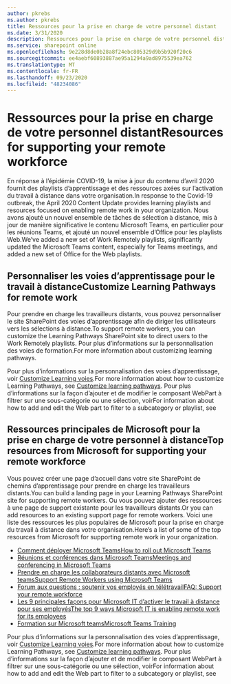 ```yaml
---
author: pkrebs
ms.author: pkrebs
title: Ressources pour la prise en charge de votre personnel distant
ms.date: 3/31/2020
description: Ressources pour la prise en charge de votre personnel distant
ms.service: sharepoint online
ms.openlocfilehash: 9e228d8de0b28a8f24ebc805329d9b5b920f20c6
ms.sourcegitcommit: ee4aebf60893887ae95a1294a9ad8975539ea762
ms.translationtype: MT
ms.contentlocale: fr-FR
ms.lasthandoff: 09/23/2020
ms.locfileid: "48234086"
---
```

# <a name="resources-for-supporting-your-remote-workforce"></a><span data-ttu-id="d5f67-103">Ressources pour la prise en charge de votre personnel distant</span><span class="sxs-lookup"><span data-stu-id="d5f67-103">Resources for supporting your remote workforce</span></span>
<span data-ttu-id="d5f67-104">En réponse à l’épidémie COVID-19, la mise à jour du contenu d’avril 2020 fournit des playlists d’apprentissage et des ressources axées sur l’activation du travail à distance dans votre organisation.</span><span class="sxs-lookup"><span data-stu-id="d5f67-104">In response to the Covid-19 outbreak, the April 2020 Content Update provides learning playlists and resources focused on enabling remote work in your organization.</span></span> <span data-ttu-id="d5f67-105">Nous avons ajouté un nouvel ensemble de tâches de sélection à distance, mis à jour de manière significative le contenu Microsoft Teams, en particulier pour les réunions Teams, et ajouté un nouvel ensemble d’Office pour les playlists Web.</span><span class="sxs-lookup"><span data-stu-id="d5f67-105">We’ve added a new set of Work Remotely playlists, significantly updated the Microsoft Teams content, especially for Teams meetings, and added a new set of Office for the Web playlists.</span></span> 

## <a name="customize-learning-pathways-for-remote-work"></a><span data-ttu-id="d5f67-106">Personnaliser les voies d’apprentissage pour le travail à distance</span><span class="sxs-lookup"><span data-stu-id="d5f67-106">Customize Learning Pathways for remote work</span></span>
<span data-ttu-id="d5f67-107">Pour prendre en charge les travailleurs distants, vous pouvez personnaliser le site SharePoint des voies d’apprentissage afin de diriger les utilisateurs vers les sélections à distance.</span><span class="sxs-lookup"><span data-stu-id="d5f67-107">To support remote workers, you can customize the Learning Pathways SharePoint site to direct users to the Work Remotely playlists.</span></span> <span data-ttu-id="d5f67-108">Pour plus d’informations sur la personnalisation des voies de formation.</span><span class="sxs-lookup"><span data-stu-id="d5f67-108">For more information about customizing learning pathways.</span></span>

<span data-ttu-id="d5f67-109">Pour plus d’informations sur la personnalisation des voies d’apprentissage, voir [Customize Learning voies](custom_overview.md).</span><span class="sxs-lookup"><span data-stu-id="d5f67-109">For more information about how to customize Learning Pathways, see [Customize learning pathways](custom_overview.md).</span></span> <span data-ttu-id="d5f67-110">Pour plus d’informations sur la façon d’ajouter et de modifier le composant WebPart à filtrer sur une sous-catégorie ou une sélection, voir</span><span class="sxs-lookup"><span data-stu-id="d5f67-110">For information about how to add and edit the Web part to filter to a subcategory or playlist, see</span></span> 

## <a name="top-resources-from-microsoft-for-supporting-your-remote-workforce"></a><span data-ttu-id="d5f67-111">Ressources principales de Microsoft pour la prise en charge de votre personnel à distance</span><span class="sxs-lookup"><span data-stu-id="d5f67-111">Top resources from Microsoft for supporting your remote workforce</span></span>
<span data-ttu-id="d5f67-112">Vous pouvez créer une page d’accueil dans votre site SharePoint de chemins d’apprentissage pour prendre en charge les travailleurs distants.</span><span class="sxs-lookup"><span data-stu-id="d5f67-112">You can build a landing page in your Learning Pathways SharePoint site for supporting remote workers.</span></span> <span data-ttu-id="d5f67-113">Ou vous pouvez ajouter des ressources à une page de support existante pour les travailleurs distants.</span><span class="sxs-lookup"><span data-stu-id="d5f67-113">Or you can add resources to an existing support page for remote workers.</span></span> <span data-ttu-id="d5f67-114">Voici une liste des ressources les plus populaires de Microsoft pour la prise en charge du travail à distance dans votre organisation.</span><span class="sxs-lookup"><span data-stu-id="d5f67-114">Here’s a list of some of the top resources from Microsoft for supporting remote work in your organization.</span></span> 
- [<span data-ttu-id="d5f67-115">Comment déployer Microsoft Teams</span><span class="sxs-lookup"><span data-stu-id="d5f67-115">How to roll out Microsoft Teams</span></span>](https://docs.microsoft.com/microsoftteams/how-to-roll-out-teams)
- [<span data-ttu-id="d5f67-116">Réunions et conférences dans Microsoft Teams</span><span class="sxs-lookup"><span data-stu-id="d5f67-116">Meetings and conferencing in Microsoft Teams</span></span>](https://docs.microsoft.com/microsoftteams/deploy-meetings-microsoft-teams-landing-page)
- [<span data-ttu-id="d5f67-117">Prendre en charge les collaborateurs distants avec Microsoft teams</span><span class="sxs-lookup"><span data-stu-id="d5f67-117">Support Remote Workers using Microsoft Teams</span></span>](https://docs.microsoft.com/microsoftteams/support-remote-work-with-teams)
- [<span data-ttu-id="d5f67-118">Forum aux questions : soutenir vos employés en télétravail</span><span class="sxs-lookup"><span data-stu-id="d5f67-118">FAQ: Support your remote workforce</span></span>](https://docs.microsoft.com/microsoftteams/faq-support-remote-workforce)
- [<span data-ttu-id="d5f67-119">Les 9 principales façons pour Microsoft IT d’activer le travail à distance pour ses employés</span><span class="sxs-lookup"><span data-stu-id="d5f67-119">The top 9 ways Microsoft IT is enabling remote work for its employees</span></span>](https://www.microsoft.com/microsoft-365/blog/2020/03/12/top-9-ways-microsoft-it-enabling-remote-work-employees/)
- [<span data-ttu-id="d5f67-120">Formation sur Microsoft teams</span><span class="sxs-lookup"><span data-stu-id="d5f67-120">Microsoft Teams Training</span></span>](https://docs.microsoft.com/microsoftteams/training-microsoft-teams-landing-page)


<span data-ttu-id="d5f67-121">Pour plus d’informations sur la personnalisation des voies d’apprentissage, voir [Customize Learning voies](custom_overview.md).</span><span class="sxs-lookup"><span data-stu-id="d5f67-121">For more information about how to customize Learning Pathways, see [Customize learning pathways](custom_overview.md).</span></span> <span data-ttu-id="d5f67-122">Pour plus d’informations sur la façon d’ajouter et de modifier le composant WebPart à filtrer sur une sous-catégorie ou une sélection, voir</span><span class="sxs-lookup"><span data-stu-id="d5f67-122">For information about how to add and edit the Web part to filter to a subcategory or playlist, see</span></span> 


 
